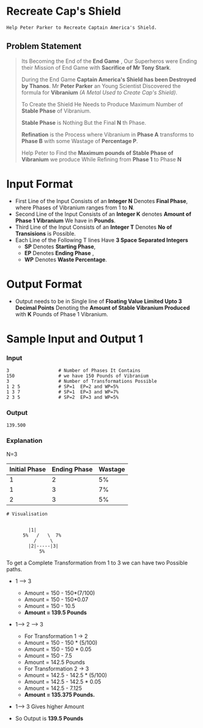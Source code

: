 # Recreate Cap's Shield
    Help Peter Parker to Recreate Captain America's Shield.

## Problem Statement
> Its Becoming the End of the **End Game** , Our Superheros were Ending their Mission of End Game with **Sacrifice of Mr Tony Stark**. 
>
>During the End Game **Captain America's Shield has been Destroyed by Thanos**. Mr **Peter Parker** an Young Scientist Discovered the formula for **Vibranium** *(A Metal Used to Create Cap's Shield)*. 
>
>To Create the Shield He Needs to Produce Maximum Number of **Stable Phase** of Vibranium. 
>
>**Stable Phase** is Nothing But the Final **N** th Phase.
>
>**Refination** is the Process where Vibranium in **Phase A** transforms to **Phase B** with some Wastage of **Percentage P**.
>
>Help Peter to Find the **Maximum pounds of Stable Phase of Vibranium** we produce While Refining from **Phase 1** to Phase **N**
>

# Input Format

* First Line of the Input Consists of an **Integer N** Denotes **Final Phase**, where Phases of Vibranium ranges from 1 to **N**.
* Second Line of the Input Consists of an **Integer K** denotes **Amount of Phase 1 Vibranium** We have in **Pounds**.
* Third Line of the Input Consists of an **Integer T** Denotes **No of Transisions** is Possible.
* Each Line of the Following T lines Have **3 Space Separated Integers**
  - **SP** Denotes **Starting Phase**,
  - **EP** Denotes **Ending Phase** ,
  - **WP** Denotes **Waste Percentage**.

# Output Format

* Output needs to be in Single line of **Floating Value Limited Upto 3 Decimal Points** Denoting the **Amount of Stable Vibranium Produced** with **K** Pounds of Phase 1 Vibranium.


# Sample Input and Output 1
### Input

    3                  # Number of Phases It Contains
    150                # we have 150 Pounds of Vibranium 
    3                  # Number of Transformations Possible
    1 2 5              # SP=1  EP=2 and WP=5%
    1 3 7              # SP=1  EP=3 and WP=7%
    2 3 5              # SP=2  EP=3 and WP=5%

### Output

    139.500

### Explanation

N=3

Initial Phase | Ending Phase | Wastage
--- | --- | ---
 1 |	2 | 5%
 1 |	3 | 7%
 2 |	3 | 5%
    # Visualisation
    
    
    		|1|
		  5%   /   \  7%
		      /     \
		    |2|-----|3|
		    	5%
    



To get a Complete Transformation from 1 to 3 we can have two Possible paths.
* 1 --> 3  
    * Amount = 150 - 150*(7/100)
    * Amount = 150 - 150*0.07
    * Amount = 150 - 10.5
    * **Amount = 139.5 Pounds**

* 1--> 2 --> 3  
    * For Transformation 1 -> 2
    * Amount = 150 - 150 * (5/100)
    * Amount = 150 - 150 * 0.05
    * Amount = 150 - 7.5
    * Amount = 142.5 Pounds
    * For Transformation 2 -> 3
    * Amount = 142.5 - 142.5 * (5/100)
    * Amount = 142.5 - 142.5 * 0.05
    * Amount = 142.5 - 7.125
    * **Amount = 135.375 Pounds.**

* 1--> 3 Gives higher Amount
* So Output is **139.5 Pounds**

